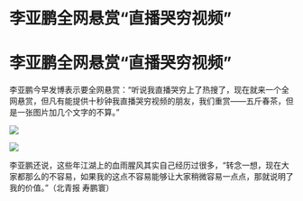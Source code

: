 # 李亚鹏全网悬赏“直播哭穷视频”

# 李亚鹏全网悬赏“直播哭穷视频”

李亚鹏今早发博表示要全网悬赏：“听说我直播哭穷上了热搜了，现在就来一个全网悬赏，但凡有能提供十秒钟我直播哭穷视频的朋友，我们重赏——五斤春茶，但是一张图片加几个文字的不算。”

![](https://inews.gtimg.com/om_bt/OlbTwBLxHBK_SAywPo4p5khDwSKwTOFGkMSqxPwF46JqEAA/1000)

![](https://inews.gtimg.com/om_bt/Ogsk0fgpOBcU_YT5Ij3Wq1xil1DbfClIu4dWeto534y10AA/1000)

李亚鹏还说，这些年江湖上的血雨腥风其实自己经历过很多，“转念一想，现在大家都那么的不容易，如果我的这点不容易能够让大家稍微容易一点点，那就说明了我的价值。”（北青报
寿鹏寰）

